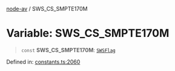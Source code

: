 [node-av](../globals.md) / SWS\_CS\_SMPTE170M

# Variable: SWS\_CS\_SMPTE170M

> `const` **SWS\_CS\_SMPTE170M**: [`SWSFlag`](../type-aliases/SWSFlag.md)

Defined in: [constants.ts:2060](https://github.com/seydx/av/blob/f8631fc881b394300b1479f511d55cf1c370a87f/src/constants/constants.ts#L2060)
